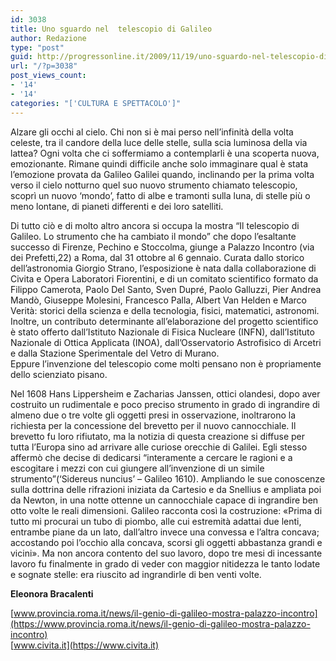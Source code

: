 ```yaml
---
id: 3038
title: Uno sguardo nel  telescopio di Galileo
author: Redazione
type: "post"
guid: http://progressonline.it/2009/11/19/uno-sguardo-nel-telescopio-di-galileo/
url: "/?p=3038"
post_views_count:
- '14'
- '14'
categories: "['CULTURA E SPETTACOLO']"
---
```


Alzare gli occhi al cielo. Chi non si è mai perso nell’infinità della volta celeste, tra il candore della luce delle stelle, sulla scia luminosa della via lattea? Ogni volta che ci soffermiamo a contemplarli è una scoperta nuova, emozionante. Rimane quindi difficile anche solo immaginare qual è stata l’emozione provata da Galileo Galilei quando, inclinando per la prima volta verso il cielo notturno quel suo nuovo strumento chiamato telescopio, scoprì un nuovo ‘mondo’, fatto di albe e tramonti sulla luna, di stelle più o meno lontane, di pianeti differenti e dei loro satelliti.

Di tutto ciò e di molto altro ancora si occupa la mostra “Il telescopio di Galileo. Lo strumento che ha cambiato il mondo” che dopo l’esaltante successo di Firenze, Pechino e Stoccolma, giunge a Palazzo Incontro (via dei Prefetti,22) a Roma, dal 31 ottobre al 6 gennaio. Curata dallo storico dell’astronomia Giorgio Strano, l’esposizione è nata dalla collaborazione di Civita e Opera Laboratori Fiorentini, e di un comitato scientifico formato da Filippo Camerota, Paolo Del Santo, Sven Dupré, Paolo Galluzzi, Pier Andrea Mandò, Giuseppe Molesini, Francesco Palla, Albert Van Helden e Marco Verità: storici della scienza e della tecnologia, fisici, matematici, astronomi. Inoltre, un contributo determinante all’elaborazione del progetto scientifico è stato offerto dall’Istituto Nazionale di Fisica Nucleare (INFN), dall’Istituto Nazionale di Ottica Applicata (INOA), dall’Osservatorio Astrofisico di Arcetri e dalla Stazione Sperimentale del Vetro di Murano.  
Eppure l’invenzione del telescopio come molti pensano non è propriamente dello scienziato pisano.

Nel 1608 Hans Lippersheim e Zacharias Janssen, ottici olandesi, dopo aver costruito un rudimentale e poco preciso strumento in grado di ingrandire di almeno due o tre volte gli oggetti presi in osservazione, inoltrarono la richiesta per la concessione del brevetto per il nuovo cannocchiale. Il brevetto fu loro rifiutato, ma la notizia di questa creazione si diffuse per tutta l’Europa sino ad arrivare alle curiose orecchie di Galilei. Egli stesso affermò che decise di dedicarsi “interamente a cercare le ragioni e a escogitare i mezzi con cui giungere all’invenzione di un simile strumento”(‘Sidereus nuncius’ – Galileo 1610). Ampliando le sue conoscenze sulla dottrina delle rifrazioni iniziata da Cartesio e da Snellius e ampliata poi da Newton, in una notte ottenne un cannocchiale capace di ingrandire ben otto volte le reali dimensioni. Galileo racconta così la costruzione: «Prima di tutto mi procurai un tubo di piombo, alle cui estremità adattai due lenti, entrambe piane da un lato, dall’altro invece una convessa e l’altra concava; accostando poi l’occhio alla concava, scorsi gli oggetti abbastanza grandi e vicini». Ma non ancora contento del suo lavoro, dopo tre mesi di incessante lavoro fu finalmente in grado di veder con maggior nitidezza le tanto lodate e sognate stelle: era riuscito ad ingrandirle di ben venti volte.

**Eleonora Bracalenti**

[www.provincia.roma.it/news/il-genio-di-galileo-mostra-palazzo-incontro](https://www.provincia.roma.it/news/il-genio-di-galileo-mostra-palazzo-incontro)  
[www.civita.it](https://www.civita.it)